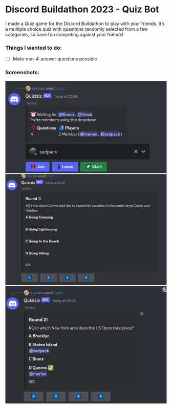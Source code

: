 # Discord Buildathon 2023 - Quiz Bot

I made a Quiz game for the Discord Buildathon to play with your friends. It’s a multiple choice quiz with questions randomly selected from a few categories, so have fun competing against your friends!

### Things I wanted to do: 
* [ ] Make non-4-answer questions possible 

### Screenshots:

![Image 3](img-3.webp)
![Image 1](img1.webp)
![Image 2](img2.webp)